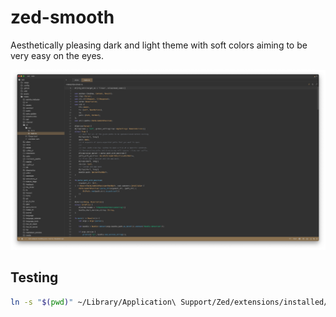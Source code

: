 # zed-smooth

Aesthetically pleasing dark and light theme with soft colors aiming to be very easy on the eyes.

![theme](./theme.png)

## Testing

```bash
ln -s "$(pwd)" ~/Library/Application\ Support/Zed/extensions/installed/smooth
```
